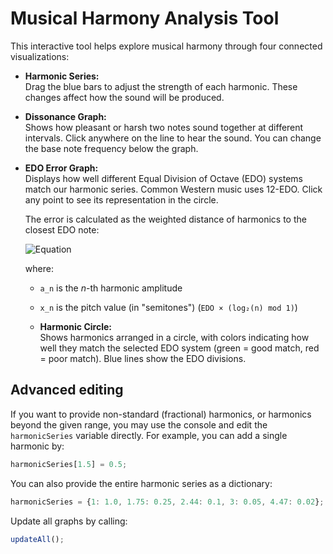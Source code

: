 # Musical Harmony Analysis Tool

This interactive tool helps explore musical harmony through four connected visualizations:

- **Harmonic Series:**  
  Drag the blue bars to adjust the strength of each harmonic. These changes affect how the sound will be produced.

- **Dissonance Graph:**  
  Shows how pleasant or harsh two notes sound together at different intervals. Click anywhere on the line to hear the sound. You can change the base note frequency below the graph.

- **EDO Error Graph:**  
  Displays how well different Equal Division of Octave (EDO) systems match our harmonic series. Common Western music uses 12-EDO. Click any point to see its representation in the circle.

  The error is calculated as the weighted distance of harmonics to the closest EDO note:

  ![Equation](https://latex.codecogs.com/png.latex?e%20=%20\sqrt{\sum_{n=1}^{+\infty}a_{n}%20(x_{n}%20-%20[x_{n}])^2})

  where:
  - `a_n` is the _n_-th harmonic amplitude
  - `x_n` is the pitch value (in "semitones") (`EDO × (log₂(n) mod 1)`)

  - **Harmonic Circle:**  
  Shows harmonics arranged in a circle, with colors indicating how well they match the selected EDO system (green = good match, red = poor match). Blue lines show the EDO divisions.

## Advanced editing

If you want to provide non-standard (fractional) harmonics, or harmonics beyond the given range, you may use the console and edit the `harmonicSeries` variable directly. For example, you can add a single harmonic by:

```javascript
harmonicSeries[1.5] = 0.5;
```

You can also provide the entire harmonic series as a dictionary:

```javascript
harmonicSeries = {1: 1.0, 1.75: 0.25, 2.44: 0.1, 3: 0.05, 4.47: 0.02};
```

Update all graphs by calling:

```javascript
updateAll();
```
